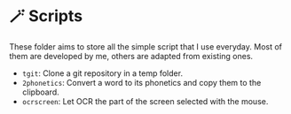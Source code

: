 # 🪄 Scripts

These folder aims to store all the simple script that I use everyday. Most of them are developed by me, others are adapted from existing ones.

* `tgit`: Clone a git repository in a temp folder.
* `2phonetics`: Convert a word to its phonetics and copy them to the clipboard.
* `ocrscreen`: Let OCR the part of the screen selected with the mouse. 
